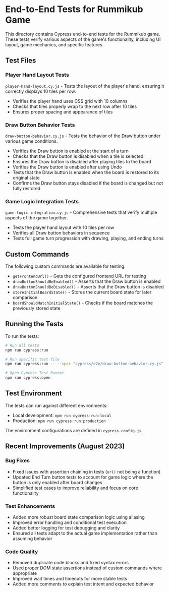 # End-to-End Tests for Rummikub Game

This directory contains Cypress end-to-end tests for the Rummikub game. These tests verify various aspects of the game's functionality, including UI layout, game mechanics, and specific features.

## Test Files

### Player Hand Layout Tests
`player-hand-layout.cy.js` - Tests the layout of the player's hand, ensuring it correctly displays 10 tiles per row.

- Verifies the player hand uses CSS grid with 10 columns
- Checks that tiles properly wrap to the next row after 10 tiles
- Ensures proper spacing and appearance of tiles

### Draw Button Behavior Tests
`draw-button-behavior.cy.js` - Tests the behavior of the Draw button under various game conditions.

- Verifies the Draw button is enabled at the start of a turn
- Checks that the Draw button is disabled when a tile is selected
- Ensures the Draw button is disabled after playing tiles to the board
- Verifies the Draw button is enabled after using Undo
- Tests that the Draw button is enabled when the board is restored to its original state
- Confirms the Draw button stays disabled if the board is changed but not fully restored

### Game Logic Integration Tests
`game-logic-integration.cy.js` - Comprehensive tests that verify multiple aspects of the game together.

- Tests the player hand layout with 10 tiles per row
- Verifies all Draw button behaviors in sequence
- Tests full game turn progression with drawing, playing, and ending turns

## Custom Commands

The following custom commands are available for testing:

- `getFrontendUrl()` - Gets the configured frontend URL for testing
- `drawButtonShouldBeEnabled()` - Asserts that the Draw button is enabled
- `drawButtonShouldBeDisabled()` - Asserts that the Draw button is disabled
- `storeInitialBoardState()` - Stores the current board state for later comparison
- `boardShouldMatchInitialState()` - Checks if the board matches the previously stored state

## Running the Tests

To run the tests:

```bash
# Run all tests
npm run cypress:run

# Run specific test file
npm run cypress:run -- --spec "cypress/e2e/draw-button-behavior.cy.js"

# Open Cypress Test Runner
npm run cypress:open
```

## Test Environment

The tests can run against different environments:

- Local development: `npm run cypress:run:local`
- Production: `npm run cypress:run:production`

The environment configurations are defined in `cypress.config.js`.

## Recent Improvements (August 2023)

### Bug Fixes
- Fixed issues with assertion chaining in tests (`or()` not being a function)
- Updated End Turn button tests to account for game logic where the button is only enabled after board changes
- Simplified test cases to improve reliability and focus on core functionality

### Test Enhancements
- Added more robust board state comparison logic using aliasing
- Improved error handling and conditional test execution
- Added better logging for test debugging and clarity
- Ensured all tests adapt to the actual game implementation rather than assuming behavior

### Code Quality
- Removed duplicate code blocks and fixed syntax errors
- Used proper DOM state assertions instead of custom commands where appropriate
- Improved wait times and timeouts for more stable tests
- Added more comments to explain test intent and expected behavior
